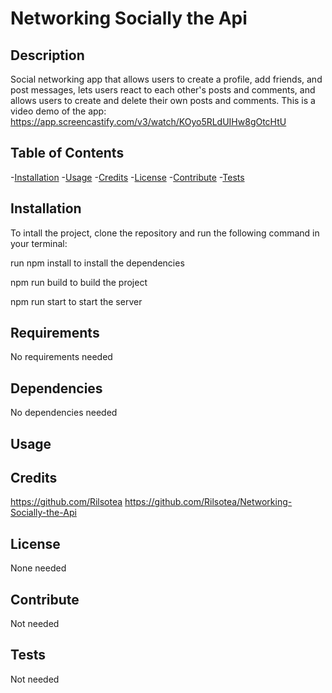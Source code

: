 # Networking Socially the Api


## Description
Social networking app that allows users to create a profile, add friends, and post messages, lets users react to each other's posts and comments, and allows users to create and delete their own posts and comments.
This is a video demo of the app: https://app.screencastify.com/v3/watch/KOyo5RLdUIHw8gOtcHtU

## Table of Contents

-[Installation](#installation)
-[Usage](#usage)
-[Credits](#credits)
-[License](#license)
-[Contribute](#contribute)
-[Tests](#tests)

## Installation
To intall the project, clone the repository and run the following command in your terminal:

run npm install to install the dependencies

npm run build to build the project

npm run start to start the server

## Requirements
No requirements needed

## Dependencies
No dependencies needed

## Usage 

## Credits

https://github.com/Rilsotea
https://github.com/Rilsotea/Networking-Socially-the-Api

## License

None needed

## Contribute

Not needed

## Tests

Not needed
